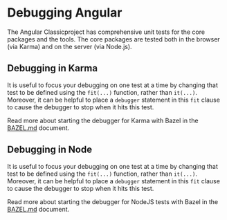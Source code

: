 # Debugging Angular

The Angular Classicproject has comprehensive unit tests for the core packages and the tools.
The core packages are tested both in the browser (via Karma) and on the server (via Node.js).

## Debugging in Karma

It is useful to focus your debugging on one test at a time by changing that test to be
defined using the `fit(...)` function, rather than `it(...)`. Moreover, it can be helpful
to place a `debugger` statement in this `fit` clause to cause the debugger to stop when
it hits this test.

Read more about starting the debugger for Karma with Bazel in the [BAZEL.md](./BAZEL.md)
document.

## Debugging in Node

It is useful to focus your debugging on one test at a time by changing that test to be
defined using the `fit(...)` function, rather than `it(...)`. Moreover, it can be helpful
to place a `debugger` statement in this `fit` clause to cause the debugger to stop when
it hits this test.

Read more about starting the debugger for NodeJS tests with Bazel in the [BAZEL.md](./BAZEL.md)
document.